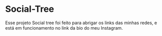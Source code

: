# Social-Tree
Esse projeto Social tree foi feito para abrigar os links das minhas redes, e está em funcionamento no link da bio do meu Instagram.
